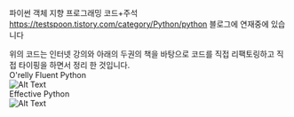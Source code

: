파이썬 객체 지향 프로그래밍 코드+주석 
https://testspoon.tistory.com/category/Python/python  블로그에 연재중에 있습니다

위의 코드는 인터넷 강의와 아래의 두권의 책을 바탕으로 코드를 직접 리팩토링하고 직접 타이핑을 하면서 정리 한 것입니다.  
O'relly Fluent Python  
![Alt Text](https://m.media-amazon.com/images/S/aplus-media/vc/ff638fd3-a039-4ca3-adb9-f2283d2dafb2.png)    
Effective Python    
![Alt Text](https://images-na.ssl-images-amazon.com/images/I/514H6h597qL._SX380_BO1,204,203,200_.jpg)     

